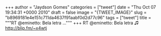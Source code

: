 
+++
author = "Jaydson Gomes"
categories = ["tweet"]
date = "Thu Oct 07 19:34:31 +0000 2010"
draft = false
image = "{TWEET_IMAGE}"
slug = "b8969181e4e151c711da4637f91aabf0d2d77c96"
tags = ["tweet"]
title = """RT @eminetto: Bela letra ..."""
+++
RT @eminetto: Bela letra ♫ http://blip.fm/~x4wtj
